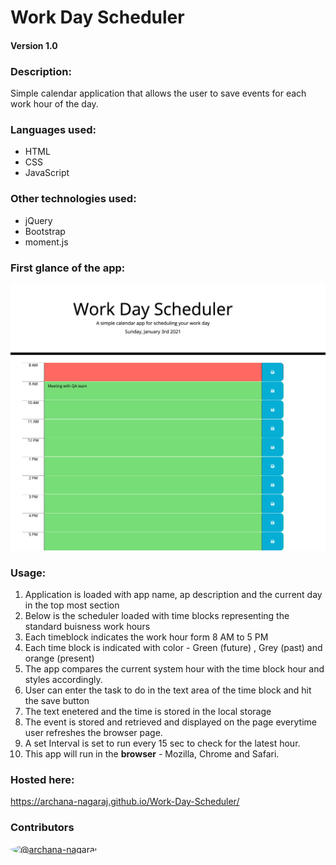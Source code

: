 
# Work Day Scheduler
#### Version 1.0

### Description:
Simple calendar application that allows the user to save events for each work hour of the day. 

### Languages used:
- HTML
- CSS
- JavaScript

### Other technologies used:
- jQuery
- Bootstrap
- moment.js

### First glance of the app:
![Screenshot](./Assets/images/Screenshot_Scheduler.png)

### Usage:
1. Application is loaded with app name, ap description and the current day in the top most section
2. Below is the scheduler loaded with time blocks representing the standard buisness work hours
3. Each timeblock indicates the work hour form 8 AM to 5 PM
4. Each time block is indicated with color - Green (future) , Grey (past) and orange (present)
5. The app compares the current system hour with the time block hour and styles accordingly.
6. User can enter the task to do in the text area of the time block and hit the save button
7. The text enetered and the time is stored in the local storage
8. The event is stored and retrieved and displayed on the page everytime user refreshes the browser page.
9. A set Interval is set to run every 15 sec to check for the latest hour.
10. This app will run in the **browser** - Mozilla, Chrome and Safari.

### Hosted here:
https://archana-nagaraj.github.io/Work-Day-Scheduler/


### Contributors
<a href="https://github.com/archana-nagaraj"><img src="https://avatars2.githubusercontent.com/u/1306522?s=60&amp;v=4" alt="@archana-nagaraj" width="40" height="40" style="border-radius:50%">

